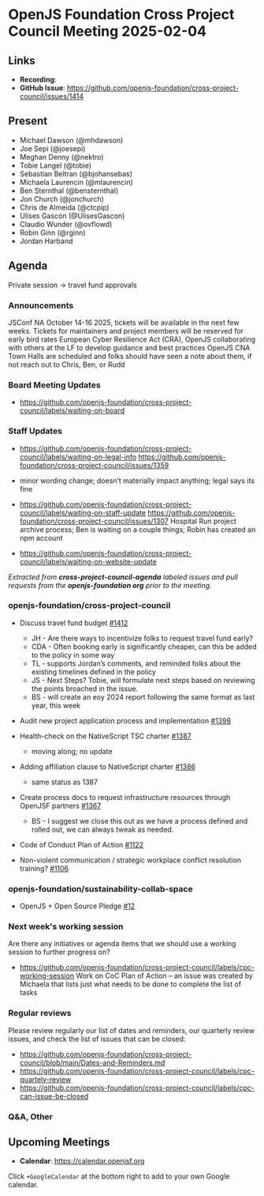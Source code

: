# OpenJS Foundation Cross Project Council Meeting 2025-02-04

## Links

* **Recording**:
* **GitHub Issue**: https://github.com/openjs-foundation/cross-project-council/issues/1414

## Present

* Michael Dawson (@mhdawson)
* Joe Sepi (@joesepi)
* Meghan Denny (@nektro)
* Tobie Langel (@tobie)
* Sebastian Beltran (@bjohansebas)
* Michaela Laurencin (@mlaurencin)
* Ben Sternthal (@bensternthal)
* Jon Church (@jonchurch)
* Chris de Almeida (@ctcpip)
* Ulises Gascón (@UlisesGascon)
* Claudio Wunder (@ovflowd)
* Robin Ginn (@rginn)
* Jordan Harband

## Agenda
Private session → travel fund approvals

### Announcements
JSConf NA October 14-16 2025, tickets will be available in the next few weeks. Tickets for maintainers and project members will be reserved for early bird rates
European Cyber Resilience Act (CRA), OpenJS collaborating with others at the LF to develop guidance and best practices
OpenJS CNA Town Halls are scheduled and folks should have seen a note about them, if not reach out to Chris, Ben, or Rudd

### Board Meeting Updates

- https://github.com/openjs-foundation/cross-project-council/labels/waiting-on-board

### Staff Updates

- https://github.com/openjs-foundation/cross-project-council/labels/waiting-on-legal-info
https://github.com/openjs-foundation/cross-project-council/issues/1359
- minor wording change; doesn’t materially impact anything; legal says its fine

- https://github.com/openjs-foundation/cross-project-council/labels/waiting-on-staff-update
https://github.com/openjs-foundation/cross-project-council/issues/1307
Hospital Run project archive process; Ben is waiting on a couple things; Robin has created an npm account

- https://github.com/openjs-foundation/cross-project-council/labels/waiting-on-website-update

_Extracted from **cross-project-council-agenda** labeled issues and pull requests from the **openjs-foundation org** prior to the meeting._

### openjs-foundation/cross-project-council

* Discuss travel fund budget [#1412](https://github.com/openjs-foundation/cross-project-council/issues/1412)
   * JH - Are there ways to incentivize folks to request travel fund early?
   * CDA - Often booking early is significantly cheaper, can this be added to the policy in some way
   * TL - supports Jordan’s comments, and reminded folks about the existing timelines defined in the policy
   * JS - Next Steps? Tobie, will formulate next steps based on reviewing the points broached in the issue. 
   * BS - will create an eoy 2024 report following the same format as last year, this week

* Audit new project application process and implementation [#1398](https://github.com/openjs-foundation/cross-project-council/issues/1398)

* Health-check on the NativeScript TSC charter [#1387](https://github.com/openjs-foundation/cross-project-council/issues/1387)
   * moving along; no update

* Adding affiliation clause to NativeScript charter [#1386](https://github.com/openjs-foundation/cross-project-council/issues/1386)
   * same status as 1387

* Create process docs to request infrastructure resources through OpenJSF partners [#1367](https://github.com/openjs-foundation/cross-project-council/issues/1367)
   * BS - I suggest we close this out as we have a process defined and rolled out, we can always tweak as needed. 

* Code of Conduct Plan of Action [#1122](https://github.com/openjs-foundation/cross-project-council/issues/1122)

* Non-violent communication / strategic workplace conflict resolution training? [#1106](https://github.com/openjs-foundation/cross-project-council/issues/1106)

### openjs-foundation/sustainability-collab-space

* OpenJS + Open Source Pledge [#12](https://github.com/openjs-foundation/sustainability-collab-space/issues/12)

### Next week's working session

Are there any initiatives or agenda items that we should use a working session to further progress on?
- https://github.com/openjs-foundation/cross-project-council/labels/cpc-working-session
Work on CoC Plan of Action – an issue was created by Michaela that lists just what needs to be done to complete the list of tasks

### Regular reviews

Please review regularly our list of dates and reminders, our quarterly review issues, and check the list of issues that can be closed:

- https://github.com/openjs-foundation/cross-project-council/blob/main/Dates-and-Reminders.md
- https://github.com/openjs-foundation/cross-project-council/labels/cpc-quartely-review
- https://github.com/openjs-foundation/cross-project-council/labels/cpc-can-issue-be-closed

### Q&A, Other

## Upcoming Meetings

- **Calendar**: <https://calendar.openjsf.org>

Click `+GoogleCalendar` at the bottom right to add to your own Google calendar.
